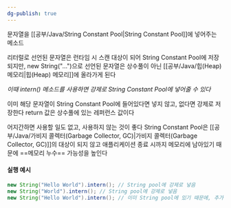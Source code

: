 ```yaml
---
dg-publish: true
---
```

문자열을 [[공부/Java/String Constant Pool\|String Constant Pool]]에 넣어주는 메소드

리터럴로 선언된 문자열은 런타임 시 스캔 대상이 되어 String Constant Pool에 저장되지만,
new String("...")으로 선언된 문자열은 상수풀이 아닌 [[공부/Java/힙(Heap) 메모리\|힙(Heap) 메모리]]에 올라가게 된다

*이때 intern() 메소드를 사용하면 강제로 String Constant Pool에 넣어줄 수 있다*


이미 해당 문자열이 String Constant Pool에 들어있다면 넣지 않고, 없다면 강제로 저장한다
return 값은 상수풀에 있는 레퍼런스 값이다

어지간하면 사용할 일도 없고, 사용하지 않는 것이 좋다
String Constant Pool은 [[공부/Java/가비지 콜렉터(Garbage Collector, GC)\|가비지 콜렉터(Garbage Collector, GC)]]의 대상이 되지 않고 애플리케이션 종료 시까지 메모리에 남아있기 때문에 ==메모리 누수== 가능성을 높인다

#### 실행 예시
```java
new String("Hello World").intern(); // String pool에 강제로 넣음
new String("World").intern(); // String pool에 강제로 넣음
new String("Hello World").intern(); // 이미 String pool에 있기 때문에, 추가되지 않음
```